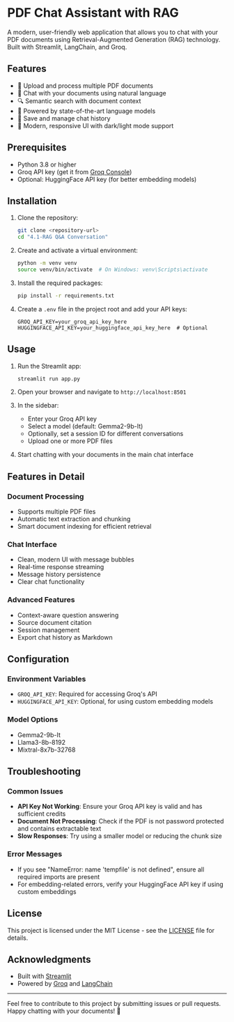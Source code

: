 # PDF Chat Assistant with RAG

A modern, user-friendly web application that allows you to chat with your PDF documents using Retrieval-Augmented Generation (RAG) technology. Built with Streamlit, LangChain, and Groq.

## Features

- 📄 Upload and process multiple PDF documents
- 💬 Chat with your documents using natural language
- 🔍 Semantic search with document context
- 🧠 Powered by state-of-the-art language models
- 💾 Save and manage chat history
- 🎨 Modern, responsive UI with dark/light mode support

## Prerequisites

- Python 3.8 or higher
- Groq API key (get it from [Groq Console](https://console.groq.com/))
- Optional: HuggingFace API key (for better embedding models)

## Installation

1. Clone the repository:
   ```bash
   git clone <repository-url>
   cd "4.1-RAG Q&A Conversation"
   ```

2. Create and activate a virtual environment:
   ```bash
   python -m venv venv
   source venv/bin/activate  # On Windows: venv\Scripts\activate
   ```

3. Install the required packages:
   ```bash
   pip install -r requirements.txt
   ```

4. Create a `.env` file in the project root and add your API keys:
   ```env
   GROQ_API_KEY=your_groq_api_key_here
   HUGGINGFACE_API_KEY=your_huggingface_api_key_here  # Optional
   ```

## Usage

1. Run the Streamlit app:
   ```bash
   streamlit run app.py
   ```

2. Open your browser and navigate to `http://localhost:8501`

3. In the sidebar:
   - Enter your Groq API key
   - Select a model (default: Gemma2-9b-It)
   - Optionally, set a session ID for different conversations
   - Upload one or more PDF files

4. Start chatting with your documents in the main chat interface

## Features in Detail

### Document Processing
- Supports multiple PDF files
- Automatic text extraction and chunking
- Smart document indexing for efficient retrieval

### Chat Interface
- Clean, modern UI with message bubbles
- Real-time response streaming
- Message history persistence
- Clear chat functionality

### Advanced Features
- Context-aware question answering
- Source document citation
- Session management
- Export chat history as Markdown

## Configuration

### Environment Variables
- `GROQ_API_KEY`: Required for accessing Groq's API
- `HUGGINGFACE_API_KEY`: Optional, for using custom embedding models

### Model Options
- Gemma2-9b-It
- Llama3-8b-8192
- Mixtral-8x7b-32768

## Troubleshooting

### Common Issues
- **API Key Not Working**: Ensure your Groq API key is valid and has sufficient credits
- **Document Not Processing**: Check if the PDF is not password protected and contains extractable text
- **Slow Responses**: Try using a smaller model or reducing the chunk size

### Error Messages
- If you see "NameError: name 'tempfile' is not defined", ensure all required imports are present
- For embedding-related errors, verify your HuggingFace API key if using custom embeddings

## License

This project is licensed under the MIT License - see the [LICENSE](LICENSE) file for details.

## Acknowledgments

- Built with [Streamlit](https://streamlit.io/)
- Powered by [Groq](https://groq.com/) and [LangChain](https://www.langchain.com/)

---

Feel free to contribute to this project by submitting issues or pull requests. Happy chatting with your documents! 🚀
